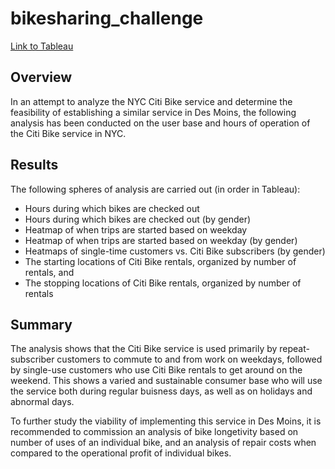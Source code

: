 # bikesharing_challenge
[Link to Tableau](https://public.tableau.com/app/profile/anton.zatserklyaniy/viz/bikesharing_challenge_16628395578050/Story1?publish=yes)
## Overview
In an attempt to analyze the NYC Citi Bike service and determine the feasibility of establishing a similar service in Des Moins, the following analysis has been conducted on the user base and hours of operation of the Citi Bike service in NYC.
## Results
The following spheres of analysis are carried out (in order in Tableau):
- Hours during which bikes are checked out
- Hours during which bikes are checked out (by gender)
- Heatmap of when trips are started based on weekday
- Heatmap of when trips are started based on weekday (by gender)
- Heatmaps of single-time customers vs. Citi Bike subscribers (by gender)
- The starting locations of Citi Bike rentals, organized by number of rentals, and 
- The stopping locations of Citi Bike rentals, organized by number of rentals

## Summary
The analysis shows that the Citi Bike service is used primarily by repeat-subscriber customers to commute to and from work on weekdays, followed by single-use customers who use Citi Bike rentals to get around on the weekend. This shows a varied and sustainable consumer base who will use the service both during regular buisness days, as well as on holidays and abnormal days. 

To further study the viability of implementing this service in Des Moins, it is recommended to commission an analysis of bike longetivity based on number of uses of an individual bike, and an analysis of repair costs when compared to the operational profit of individual bikes.
